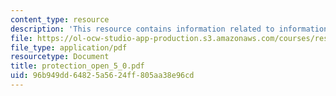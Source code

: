 ```yaml
---
content_type: resource
description: 'This resource contains information related to information security. '
file: https://ol-ocw-studio-app-production.s3.amazonaws.com/courses/res-6-004-principles-of-computer-system-design-an-introduction-spring-2009/96b949dd64825a5624ff805aa38e96cd_protection_open_5_0.pdf
file_type: application/pdf
resourcetype: Document
title: protection_open_5_0.pdf
uid: 96b949dd-6482-5a56-24ff-805aa38e96cd
---
```

